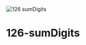 ![126 sumDigits](https://user-images.githubusercontent.com/83029762/131882227-6f727cdb-4055-440d-8e76-811cd98dcc2c.png)
# 126-sumDigits
